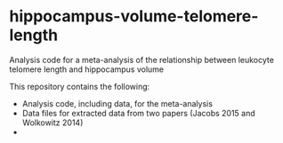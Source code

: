 # hippocampus-volume-telomere-length
Analysis code for a meta-analysis of the relationship between leukocyte telomere length and hippocampus volume

This repository contains the following:
- Analysis code, including data, for the meta-analysis
- Data files for extracted data from two papers (Jacobs 2015 and Wolkowitz 2014)
- 


